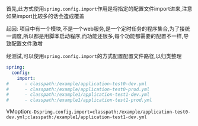 首先,此方式使用`spring.config.import`作用是将指定的配置文件import进来,注意如果import比较多的话会造成覆盖



起因: 项目中有一个模块,不是一个web服务,是一个定时任务的程序集合,为了接统一调度,所以都是用脚本启动程序,而功能还很多,每个功能都需要的配置不一样,导致配置文件激增



经测试,可以使用`spring.config.import`的方式配置配置文件路径,以归类整理

```yml
spring:
  config:
    import:
#      - classpath:/example/application-test0-dev.yml
#      - classpath:/example/application-test0-prod.yml
#      - classpath:/example1/application-test1-dev.yml
#      - classpath:/example1/application-test1-prod.yml
```



VMoption:`-Dspring.config.import=classpath:/example/application-test0-dev.yml;classpath:/example1/application-test1-dev.yml`